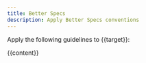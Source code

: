 ```yaml
---
title: Better Specs
description: Apply Better Specs conventions
---
```


Apply the following guidelines to {{target}}:

{{content}}
